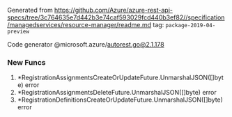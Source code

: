 Generated from https://github.com/Azure/azure-rest-api-specs/tree/3c764635e7d442b3e74caf593029fcd440b3ef82//specification/managedservices/resource-manager/readme.md tag: `package-2019-04-preview`

Code generator @microsoft.azure/autorest.go@2.1.178


### New Funcs

1. *RegistrationAssignmentsCreateOrUpdateFuture.UnmarshalJSON([]byte) error
1. *RegistrationAssignmentsDeleteFuture.UnmarshalJSON([]byte) error
1. *RegistrationDefinitionsCreateOrUpdateFuture.UnmarshalJSON([]byte) error

